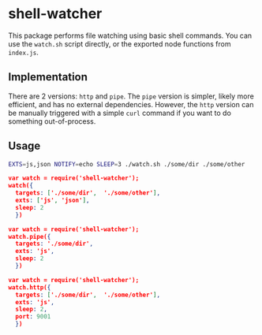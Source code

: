 # shell-watcher

This package performs file watching using basic shell commands.  You can use the `watch.sh` script directly, or the exported node functions from `index.js`.

## Implementation

There are 2 versions: `http` and `pipe`.  The `pipe` version is simpler, likely more efficient, and has no external dependencies.  However, the `http` version can be manually triggered with a simple `curl` command if you want to do something out-of-process.

## Usage

```sh
EXTS=js,json NOTIFY=echo SLEEP=3 ./watch.sh ./some/dir ./some/other
```

```json
var watch = require('shell-watcher');
watch({
  targets: ['./some/dir',  './some/other'],
  exts: ['js', 'json'],
  sleep: 2
  })
```

```json
var watch = require('shell-watcher');
watch.pipe({
  targets: './some/dir',
  exts: 'js',
  sleep: 2
  })
```

```json
var watch = require('shell-watcher');
watch.http({
  targets: ['./some/dir',  './some/other'],
  exts: 'js',
  sleep: 2,
  port: 9001
  })
```
